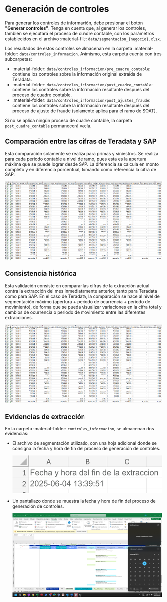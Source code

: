 # Generación de controles

Para generar los controles de información, debe presionar el botón **"Generar controles"**. Tenga en cuenta que, al generar los controles, también se ejecutará el proceso de cuadre contable, con los parámetros establecidos en el archivo :material-file: `data/segmentacion_{negocio}.xlsx`.

Los resultados de estos controles se almacenan en la carpeta :material-folder: `data/controles_informacion`. Asimismo, esta carpeta cuenta con tres subcarpetas:

- :material-folder: `data/controles_informacion/pre_cuadre_contable`: contiene los controles sobre la información original extraída de Teradata.
- :material-folder: `data/controles_informacion/post_cuadre_contable`: contiene los controles sobre la información resultante después del proceso de cuadre contable.
- :material-folder: `data/controles_informacion/post_ajustes_fraude`: contiene los controles sobre la información resultante después del proceso de ajuste de fraude (solamente aplica para el ramo de SOAT).

Si no se aplica ningún proceso de cuadre contable, la carpeta `post_cuadre_contable` permanecerá vacía.

## Comparación entre las cifras de Teradata y SAP

Esta comparación solamente se realiza para primas y siniestros. Se realiza para cada periodo contable a nivel de ramo, pues esta es la apertura máxima que se puede lograr desde SAP. La diferencia se calcula en monto completo y en diferencia porcentual, tomando como referencia la cifra de SAP.

![Comparación entre Teradata y SAP.](assets/controles/tera_vs_sap.png)

## Consistencia histórica

Esta validación consiste en comparar las cifras de la extracción actual contra la extracción del mes inmediatamente anterior, tanto para Teradata como para SAP. En el caso de Teradata, la comparación se hace al nivel de segmentación máximo (apertura + periodo de ocurrencia + periodo de movimiento), de forma que se pueda visualizar variaciones en la cifra total y cambios de ocurrencia o periodo de movimiento entre las diferentes extracciones.

![Validación de consistencia histórica.](assets/controles/tera_vs_sap.png)

## Evidencias de extracción

En la carpeta :material-folder: `controles_informacion`, se almacenan dos evidencias:

- El archivo de segmentación utilizado, con una hoja adicional donde se consigna la fecha y hora de fin del proceso de generación de controles.

    ![Hoja de Excel con fecha y hora.](assets/controles/evidencia_fecha_hora.png)

- Un pantallazo donde se muestra la fecha y hora de fin del proceso de generación de controles.

    ![Pantallazo con fecha y hora.](assets/controles/pantallazo_reloj.png)
